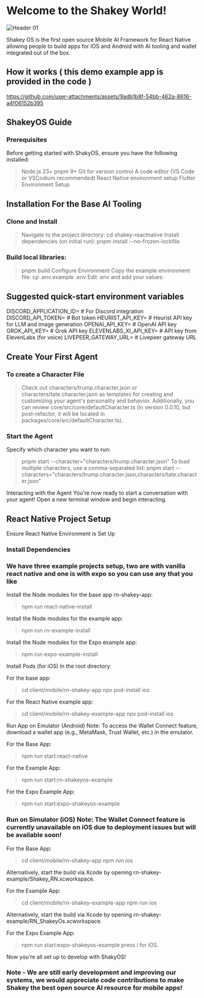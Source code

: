 # Welcome to the Shakey World! 

![Header 01](https://github.com/user-attachments/assets/8f784417-e185-4c09-a4cf-b769ab17ca5b)

Shakey OS is the first open source Mobile AI Framework for React Native allowing people to build apps for IOS and Android with AI tooling and wallet integrated out of the box.

## How it works ( this demo example app is provided in the code ) 




https://github.com/user-attachments/assets/9adb1b8f-54bb-462a-8616-a4f06152b395




## ShakeyOS Guide
### Prerequisites 

Before getting started with ShakyOS, ensure you have the following installed:
> Node.js 23+
> pnpm 9+
> Git for version control
> A code editor (VS Code or VSCodium recommended)
> React Native environment setup
> Flutter Environment Setup

## Installation For the Base AI Tooling

### Clone and Install
> Navigate to the project directory:
> cd shakey-reactnative
> Install dependencies (on initial run):
> pnpm install --no-frozen-lockfile

### Build local libraries:
> pnpm build
> Configure Environment
> Copy the example environment file:
> cp .env.example .env
> Edit .env and add your values:

## Suggested quick-start environment variables
DISCORD_APPLICATION_ID=  # For Discord integration
DISCORD_API_TOKEN=       # Bot token
HEURIST_API_KEY=         # Heurist API key for LLM and image generation
OPENAI_API_KEY=          # OpenAI API key
GROK_API_KEY=            # Grok API key
ELEVENLABS_XI_API_KEY=   # API key from ElevenLabs (for voice)
LIVEPEER_GATEWAY_URL=    # Livepeer gateway URL

## Create Your First Agent

### To create a Character File
> Check out characters/trump.character.json or characters/tate.character.json as templates for creating and customizing your agent's personality and behavior. Additionally, you can review core/src/core/defaultCharacter.ts (in version 0.0.10, but post-refactor, it will be located in packages/core/src/defaultCharacter.ts).

### Start the Agent
Specify which character you want to run:

> pnpm start --character="characters/trump.character.json"
To load multiple characters, use a comma-separated list:
> pnpm start --characters="characters/trump.character.json,characters/tate.character.json"

Interacting with the Agent
You're now ready to start a conversation with your agent! Open a new terminal window and begin interacting.

## React Native Project Setup

Ensure React Native Environment is Set Up

### Install Dependencies

### We have three example projects setup, two are with vanilla react native and one is with expo so you can use any that you like 

Install the Node modules for the base app rn-shakey-app:
> npm run react-native-install

Install the Node modules for the example app:
> npm run rn-example-install

Install the Node modules for the Expo example app:
> npm run expo-example-install


Install Pods (for iOS) In the root directory:

For the base app:
> cd client/mobile/rn-shakey-app
> npx pod-install ios

For the React Native example app:
> cd client/mobile/rn-shakey-example-app
> npx pod-install ios


Run App on Emulator (Android) Note: To access the Wallet Connect feature, download a wallet app (e.g., MetaMask, Trust Wallet, etc.) in the emulator.

For the Base App:
> npm run start:react-native

For the Example App:
> npm run start:rn-shakeyos-example

For the Expo Example App:
> npm run start:expo-shakeyos-example


### Run on Simulator (iOS) Note: The Wallet Connect feature is currently unavailable on iOS due to deployment issues but will be available soon!

For the Base App:
> cd client/mobile/rn-shakey-app
> npm run ios

Alternatively, start the build via Xcode by opening rn-shakey-example/Shakey_RN.xcworkspace.

For the Example App:
> cd client/mobile/rn-shakey-example-app
> npm run ios

Alternatively, start the build via Xcode by opening rn-shakey-example/RN_ShakeyOs.xcworkspace.

For the Expo Example App:
> npm run start:expo-shakeyos-example
> press i for iOS.

Now you’re all set up to develop with ShakyOS!

### Note - We are still early development and improving our systems, we would appreciate code contributions to make Shakey the best open source AI resource for mobile apps! 
